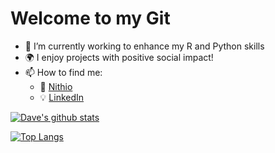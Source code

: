 # Welcome to my Git

- 🌱 I’m currently working to enhance my R and Python skills
- :earth_africa: I enjoy projects with positive social impact!
- 📫 How to find me:
  - :office: [Nithio](https://www.nithio.com/)
  - :bulb: [LinkedIn](https://www.linkedin.com/in/davewilson2214/)



[![Dave's github stats](https://github-readme-stats.vercel.app/api?username=Wilson2214&count_private=true&show_icons=true&theme=radical&hide_rank=false)](https://github.com/anuraghazra/github-readme-stats)



[![Top Langs](https://github-readme-stats.vercel.app/api/top-langs/?username=Wilson2214)](https://github.com/anuraghazra/github-readme-stats)
<!--
**Wilson2214/Wilson2214** is a ✨ _special_ ✨ repository because its `README.md` (this file) appears on your GitHub profile.

Here are some ideas to get you started:

- 🔭 I’m currently working on ...
- 🌱 I’m currently learning ...
- 👯 I’m looking to collaborate on ...
- 🤔 I’m looking for help with ...
- 💬 Ask me about ...
- 📫 How to reach me: ...
- 😄 Pronouns: ...
- ⚡ Fun fact: ...
-->
